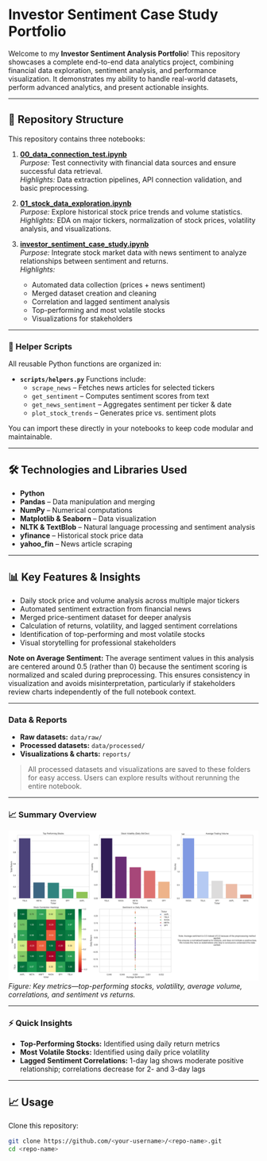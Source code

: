 # Investor Sentiment Case Study Portfolio

Welcome to my **Investor Sentiment Analysis Portfolio**! This repository showcases a complete end-to-end data analytics project, combining financial data exploration, sentiment analysis, and performance visualization. It demonstrates my ability to handle real-world datasets, perform advanced analytics, and present actionable insights.

------------------------------------------------------------------------

## 📂 Repository Structure

This repository contains three notebooks:

1.  [**00_data_connection_test.ipynb**](notebooks/00_data_connection_test.ipynb)  
    *Purpose:* Test connectivity with financial data sources and ensure successful data retrieval.  
    *Highlights:* Data extraction pipelines, API connection validation, and basic preprocessing.

2.  [**01_stock_data_exploration.ipynb**](notebooks/01_stock_data_exploration.ipynb)  
    *Purpose:* Explore historical stock price trends and volume statistics.  
    *Highlights:* EDA on major tickers, normalization of stock prices, volatility analysis, and visualizations.

3.  [**investor_sentiment_case_study.ipynb**](notebooks/investor_sentiment_case_study.ipynb)  
    *Purpose:* Integrate stock market data with news sentiment to analyze relationships between sentiment and returns.  
    *Highlights:*
    - Automated data collection (prices + news sentiment)
    - Merged dataset creation and cleaning
    - Correlation and lagged sentiment analysis
    - Top-performing and most volatile stocks
    - Visualizations for stakeholders

------------------------------------------------------------------------

### 📝 Helper Scripts

All reusable Python functions are organized in:

-   **`scripts/helpers.py`**
    Functions include:
    -   `scrape_news` – Fetches news articles for selected tickers
    -   `get_sentiment` – Computes sentiment scores from text
    -   `get_news_sentiment` – Aggregates sentiment per ticker & date
    -   `plot_stock_trends` – Generates price vs. sentiment plots

You can import these directly in your notebooks to keep code modular and maintainable.

------------------------------------------------------------------------

## 🛠 Technologies and Libraries Used

-   **Python**
-   **Pandas** – Data manipulation and merging
-   **NumPy** – Numerical computations
-   **Matplotlib & Seaborn** – Data visualization
-   **NLTK & TextBlob** – Natural language processing and sentiment analysis
-   **yfinance** – Historical stock price data
-   **yahoo_fin** – News article scraping

------------------------------------------------------------------------

## 📊 Key Features & Insights

-   Daily stock price and volume analysis across multiple major tickers
-   Automated sentiment extraction from financial news
-   Merged price-sentiment dataset for deeper analysis
-   Calculation of returns, volatility, and lagged sentiment correlations
-   Identification of top-performing and most volatile stocks
-   Visual storytelling for professional stakeholders

**Note on Average Sentiment:**
The average sentiment values in this analysis are centered around 0.5 (rather than 0) because the sentiment scoring is normalized and scaled during preprocessing. This ensures consistency in visualization and avoids misinterpretation, particularly if stakeholders review charts independently of the full notebook context.

------------------------------------------------------------------------

### Data & Reports

-   **Raw datasets:** `data/raw/`
-   **Processed datasets:** `data/processed/`
-   **Visualizations & charts:** `reports/`

> All processed datasets and visualizations are saved to these folders for easy access. Users can explore results without rerunning the entire notebook.

------------------------------------------------------------------------

### 📈 Summary Overview

![Summary Overview](reports/summary_overview.png)
*Figure: Key metrics—top-performing stocks, volatility, average volume, correlations, and sentiment vs returns.*

------------------------------------------------------------------------

### ⚡ Quick Insights

-   **Top-Performing Stocks:** Identified using daily return metrics
-   **Most Volatile Stocks:** Identified using daily price volatility
-   **Lagged Sentiment Correlations:** 1-day lag shows moderate positive relationship; correlations decrease for 2- and 3-day lags

------------------------------------------------------------------------

## 📈 Usage

Clone this repository:

```bash
git clone https://github.com/<your-username>/<repo-name>.git
cd <repo-name>

